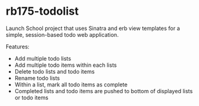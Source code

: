 # rb175-todolist

Launch School project that uses Sinatra and erb view templates for a simple, session-based todo web application.

Features:
- Add multiple todo lists
- Add multiple todo items within each lists
- Delete todo lists and todo items
- Rename todo lists
- Within a list, mark all todo items as complete
- Completed lists and todo items are pushed to bottom of displayed lists or todo items
